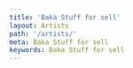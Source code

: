 ```yaml
---
title: 'Baka Stuff for sell'
layout: Artists
path: '/artists/'
meta: Baka Stuff for sell
keywords: Baka Stuff for sell
---
```

